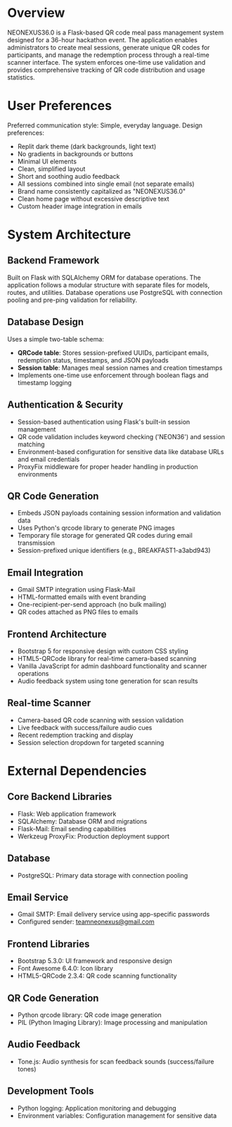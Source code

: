 # Overview

NEONEXUS36.0 is a Flask-based QR code meal pass management system designed for a 36-hour hackathon event. The application enables administrators to create meal sessions, generate unique QR codes for participants, and manage the redemption process through a real-time scanner interface. The system enforces one-time use validation and provides comprehensive tracking of QR code distribution and usage statistics.

# User Preferences

Preferred communication style: Simple, everyday language.
Design preferences: 
- Replit dark theme (dark backgrounds, light text)
- No gradients in backgrounds or buttons
- Minimal UI elements
- Clean, simplified layout
- Short and soothing audio feedback
- All sessions combined into single email (not separate emails)
- Brand name consistently capitalized as "NEONEXUS36.0"
- Clean home page without excessive descriptive text
- Custom header image integration in emails

# System Architecture

## Backend Framework
Built on Flask with SQLAlchemy ORM for database operations. The application follows a modular structure with separate files for models, routes, and utilities. Database operations use PostgreSQL with connection pooling and pre-ping validation for reliability.

## Database Design
Uses a simple two-table schema:
- **QRCode table**: Stores session-prefixed UUIDs, participant emails, redemption status, timestamps, and JSON payloads
- **Session table**: Manages meal session names and creation timestamps
- Implements one-time use enforcement through boolean flags and timestamp logging

## Authentication & Security
- Session-based authentication using Flask's built-in session management
- QR code validation includes keyword checking ('NEON36') and session matching
- Environment-based configuration for sensitive data like database URLs and email credentials
- ProxyFix middleware for proper header handling in production environments

## QR Code Generation
- Embeds JSON payloads containing session information and validation data
- Uses Python's qrcode library to generate PNG images
- Temporary file storage for generated QR codes during email transmission
- Session-prefixed unique identifiers (e.g., BREAKFAST1-a3abd943)

## Email Integration
- Gmail SMTP integration using Flask-Mail
- HTML-formatted emails with event branding
- One-recipient-per-send approach (no bulk mailing)
- QR codes attached as PNG files to emails

## Frontend Architecture
- Bootstrap 5 for responsive design with custom CSS styling
- HTML5-QRCode library for real-time camera-based scanning
- Vanilla JavaScript for admin dashboard functionality and scanner operations
- Audio feedback system using tone generation for scan results

## Real-time Scanner
- Camera-based QR code scanning with session validation
- Live feedback with success/failure audio cues
- Recent redemption tracking and display
- Session selection dropdown for targeted scanning

# External Dependencies

## Core Backend Libraries
- Flask: Web application framework
- SQLAlchemy: Database ORM and migrations
- Flask-Mail: Email sending capabilities
- Werkzeug ProxyFix: Production deployment support

## Database
- PostgreSQL: Primary data storage with connection pooling

## Email Service
- Gmail SMTP: Email delivery service using app-specific passwords
- Configured sender: teamneonexus@gmail.com

## Frontend Libraries
- Bootstrap 5.3.0: UI framework and responsive design
- Font Awesome 6.4.0: Icon library
- HTML5-QRCode 2.3.4: QR code scanning functionality

## QR Code Generation
- Python qrcode library: QR code image generation
- PIL (Python Imaging Library): Image processing and manipulation

## Audio Feedback
- Tone.js: Audio synthesis for scan feedback sounds (success/failure tones)

## Development Tools
- Python logging: Application monitoring and debugging
- Environment variables: Configuration management for sensitive data